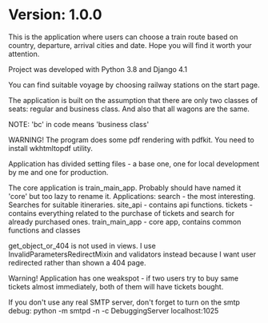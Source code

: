 <h1>Version: 1.0.0</h1>

This is the application where users can choose a train route based on country, departure, arrival cities and date.
Hope you will find it worth your attention.

Project was developed with Python 3.8 and Django 4.1

You can find suitable voyage by choosing railway stations on the start page.

The application is built on the assumption that there are only two classes of seats: regular and business class. 
And also that all wagons are the same.

NOTE: 'bc' in code means 'business class'

WARNING! The program does some pdf rendering with pdfkit. You need to install wkhtmltopdf utility.

Application has divided setting files - a base one, one for local development by me and one for production.

The core application is train_main_app. Probably should have named it 'core' but too lazy to rename it.
Applications:
search - the most interesting. Searches for suitable itineraries.
site_api - contains api functions.
tickets - contains everything related to the purchase of tickets and search for already purchased ones.
train_main_app - core app, contains common functions and classes

get_object_or_404 is not used in views. I use InvalidParametersRedirectMixin and validators instead because I want 
user redirected rather than shown a 404 page.

Warning! Application has one weakspot - if two users try to buy same tickets almost immediately, both of them will have tickets bought.

If you don't use any real SMTP server, don't forget to turn on the smtp debug:
python -m smtpd -n -c DebuggingServer localhost:1025

